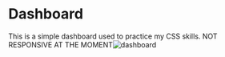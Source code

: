 # Dashboard
This is a simple dashboard used to practice my CSS skills.
NOT RESPONSIVE AT THE MOMENT![dashboard](https://user-images.githubusercontent.com/101292181/180329299-2d9d95d0-aea3-4fbc-ba99-94d944c3c11f.PNG)
